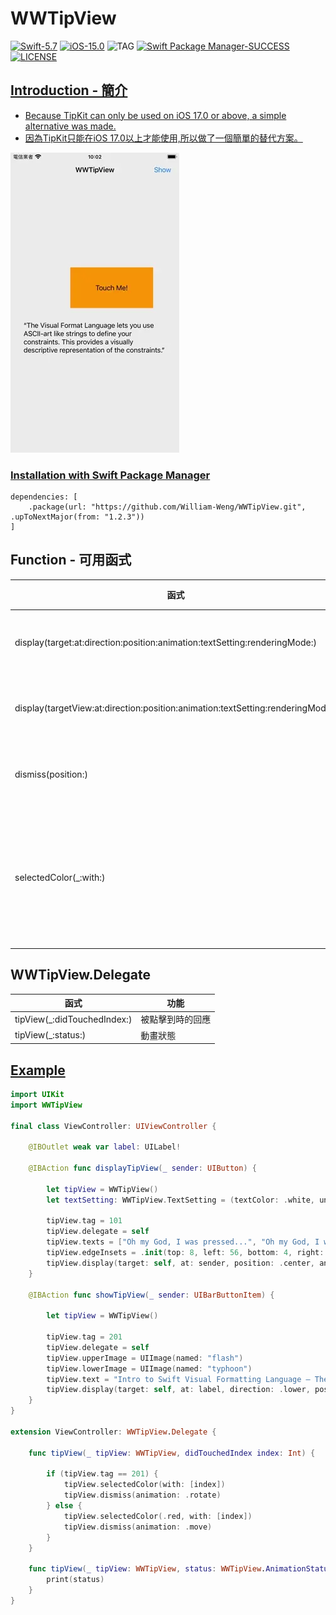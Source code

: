 # WWTipView

[![Swift-5.7](https://img.shields.io/badge/Swift-5.7-orange.svg?style=flat)](https://developer.apple.com/swift/) [![iOS-15.0](https://img.shields.io/badge/iOS-15.0-pink.svg?style=flat)](https://developer.apple.com/swift/) ![TAG](https://img.shields.io/github/v/tag/William-Weng/WWTipView) [![Swift Package Manager-SUCCESS](https://img.shields.io/badge/Swift_Package_Manager-SUCCESS-blue.svg?style=flat)](https://developer.apple.com/swift/) [![LICENSE](https://img.shields.io/badge/LICENSE-MIT-yellow.svg?style=flat)](https://developer.apple.com/swift/)

## [Introduction - 簡介](https://swiftpackageindex.com/William-Weng)
- [Because TipKit can only be used on iOS 17.0 or above, a simple alternative was made.](https://developer.apple.com/documentation/tipkit)
- [因為TipKit只能在iOS 17.0以上才能使用,所以做了一個簡單的替代方案。](https://www.appcoda.com.tw/tipkit/)

![](./Example.webp)

### [Installation with Swift Package Manager](https://medium.com/彼得潘的-swift-ios-app-開發問題解答集/使用-spm-安裝第三方套件-xcode-11-新功能-2c4ffcf85b4b)
```
dependencies: [
    .package(url: "https://github.com/William-Weng/WWTipView.git", .upToNextMajor(from: "1.2.3"))
]
```

## Function - 可用函式
|函式|功能|
|-|-|
|display(target:at:direction:position:animation:textSetting:renderingMode:)|顯示提示框|
|display(targetView:at:direction:position:animation:textSetting:renderingMode:)|顯示提示框|
|dismiss(position:)|移除提示框|
|selectedColor(_:with:)|點選到項目所顯示的顏色|

## WWTipView.Delegate
|函式|功能|
|-|-|
|tipView(_:didTouchedIndex:)|被點擊到時的回應|
|tipView(_:status:)|動畫狀態|

## [Example](https://ezgif.com/video-to-webp)
```swift
import UIKit
import WWTipView

final class ViewController: UIViewController {
    
    @IBOutlet weak var label: UILabel!
    
    @IBAction func displayTipView(_ sender: UIButton) {
        
        let tipView = WWTipView()
        let textSetting: WWTipView.TextSetting = (textColor: .white, underLineColor: .clear, tintColor: .black, font: .systemFont(ofSize: 14.0), lines: 0)
        
        tipView.tag = 101
        tipView.delegate = self
        tipView.texts = ["Oh my God, I was pressed...", "Oh my God, I was pressed..."]
        tipView.edgeInsets = .init(top: 8, left: 56, bottom: 4, right: 20)
        tipView.display(target: self, at: sender, position: .center, animation: .move, textSetting: textSetting)
    }
    
    @IBAction func showTipView(_ sender: UIBarButtonItem) {
                
        let tipView = WWTipView()
        
        tipView.tag = 201
        tipView.delegate = self
        tipView.upperImage = UIImage(named: "flash")
        tipView.lowerImage = UIImage(named: "typhoon")
        tipView.text = "Intro to Swift Visual Formatting Language — The Good, The Bad, and The VFL"
        tipView.display(target: self, at: label, direction: .lower, position: .center, animation: .rotate, renderingMode: .alwaysOriginal)
    }
}

extension ViewController: WWTipView.Delegate {
    
    func tipView(_ tipView: WWTipView, didTouchedIndex index: Int) {
                
        if (tipView.tag == 201) {
            tipView.selectedColor(with: [index])
            tipView.dismiss(animation: .rotate)
        } else {
            tipView.selectedColor(.red, with: [index])
            tipView.dismiss(animation: .move)
        }
    }
    
    func tipView(_ tipView: WWTipView, status: WWTipView.AnimationStatusType) {
        print(status)
    }
}
```
